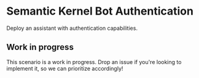 # Semantic Kernel Bot Authentication

Deploy an assistant with authentication capabilities.

## Work in progress

This scenario is a work in progress. Drop an issue if you're looking to implement it, so we can prioritize accordingly!